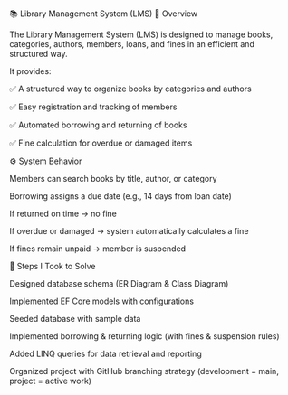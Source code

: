 📚 Library Management System (LMS)
📖 Overview

The Library Management System (LMS) is designed to manage books, categories, authors, members, loans, and fines in an efficient and structured way.

It provides:

✅ A structured way to organize books by categories and authors

✅ Easy registration and tracking of members

✅ Automated borrowing and returning of books

✅ Fine calculation for overdue or damaged items

⚙️ System Behavior

Members can search books by title, author, or category

Borrowing assigns a due date (e.g., 14 days from loan date)

If returned on time → no fine

If overdue or damaged → system automatically calculates a fine

If fines remain unpaid → member is suspended


🚀 Steps I Took to Solve

Designed database schema (ER Diagram & Class Diagram)

Implemented EF Core models with configurations

Seeded database with sample data

Implemented borrowing & returning logic (with fines & suspension rules)

Added LINQ queries for data retrieval and reporting

Organized project with GitHub branching strategy (development = main, project = active work)
